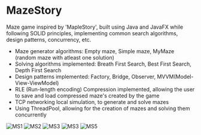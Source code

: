 # MazeStory
Maze game inspired by 'MapleStory', built using Java and JavaFX while following SOLID principles, implementing common search algorithms, design patterns, concurrency, etc.

* Maze generator algorithms: Empty maze, Simple maze, MyMaze (random maze with atleast one solution)
* Solving algorithms implemented: Breath First Search, Best First Search, Depth First Search
* Design patterns implemented: Factory, Bridge, Observer, MVVM(Model-View-ViewModel)
* RLE (Run-length encoding) Compression implemented, allowing the user to save and load compressed maze's created by the game
* TCP networking local simulation, to generate and solve mazes
* Using ThreadPool, allowing for the creation of mazes and solving them concurrently

![MS1](https://github.com/Nati-Mordekhay/MazeStory/assets/72460220/0eadf17d-d370-4f29-8e40-49177d553886)
![MS2](https://github.com/Nati-Mordekhay/MazeStory/assets/72460220/2503bcce-c1cd-42c9-a0c8-689b37a644d0)
![MS3](https://github.com/Nati-Mordekhay/MazeStory/assets/72460220/b25046d2-5a2b-4d7a-ba18-f5874996c28c)
![MS3](https://github.com/Nati-Mordekhay/MazeStory/assets/72460220/eded64d8-ee89-4dc4-9867-bbb886021da8)
![MS5](https://github.com/Nati-Mordekhay/MazeStory/assets/72460220/fb611052-275e-457e-8c25-aab6242ab4de)
